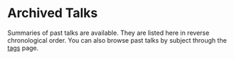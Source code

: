 # Archived Talks

Summaries of past talks are available. They are listed here in reverse
chronological order. You can also browse past talks by subject through the
[tags](/tags) page.
